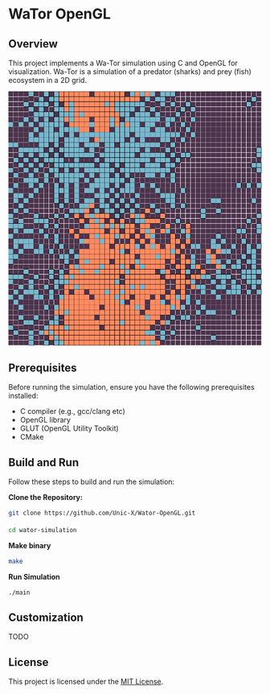 # WaTor OpenGL

## Overview

This project implements a Wa-Tor simulation using C and OpenGL for visualization. Wa-Tor is a simulation of a predator (sharks) and prey (fish) ecosystem in a 2D grid.

![Wa-Tor Simulation](images/wator.png)

## Prerequisites

Before running the simulation, ensure you have the following prerequisites installed:

- C compiler (e.g., gcc/clang etc)
- OpenGL library
- GLUT (OpenGL Utility Toolkit)
- CMake

## Build and Run

Follow these steps to build and run the simulation:

**Clone the Repository:**

```sh
git clone https://github.com/Unic-X/Wator-OpenGL.git

cd wator-simulation
```
**Make binary**

```sh
make
```
**Run Simulation**

```sh
./main
```

## Customization

TODO

## License

This project is licensed under the [MIT License](https://spdx.org/licenses/MIT.html).